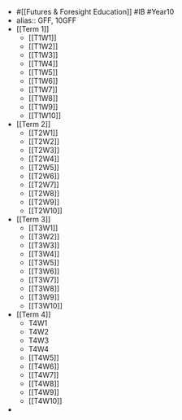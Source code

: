 - #[[Futures & Foresight Education]] #IB #Year10
- alias:: GFF, 10GFF
- [[Term 1]]
	- [[T1W1]]
	- [[T1W2]]
	- [[T1W3]]
	- [[T1W4]]
	- [[T1W5]]
	- [[T1W6]]
	- [[T1W7]]
	- [[T1W8]]
	- [[T1W9]]
	- [[T1W10]]
- [[Term 2]]
	- [[T2W1]]
	- [[T2W2]]
	- [[T2W3]]
	- [[T2W4]]
	- [[T2W5]]
	- [[T2W6]]
	- [[T2W7]]
	- [[T2W8]]
	- [[T2W9]]
	- [[T2W10]]
- [[Term 3]]
	- [[T3W1]]
	- [[T3W2]]
	- [[T3W3]]
	- [[T3W4]]
	- [[T3W5]]
	- [[T3W6]]
	- [[T3W7]]
	- [[T3W8]]
	- [[T3W9]]
	- [[T3W10]]
- [[Term 4]]
	- T4W1
	- T4W2
	- T4W3
	- T4W4
	- [[T4W5]]
	- [[T4W6]]
	- [[T4W7]]
	- [[T4W8]]
	- [[T4W9]]
	- [[T4W10]]
-